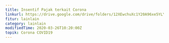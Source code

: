 ```yaml
---
title: Insentif Pajak terkait Corona
linkurl: https://drive.google.com/drive/folders/12XEwchuXc1Y20A96xe5YLY9q85iavVZj?usp=sharing
fitur: lainlain
category: lainlain
modifiedTime: 2020-03-26T10:20:00Z
topik: Corona COVID19
---
```


